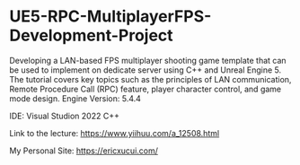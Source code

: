 # UE5-RPC-MultiplayerFPS-Development-Project
Developing a LAN-based FPS multiplayer shooting game template that can be used to implement on dedicate server using C++ and Unreal Engine 5. The tutorial covers key topics such as the principles of LAN communication, Remote Procedure Call (RPC) feature, player character control, and game mode design. 
Engine Version: 5.4.4

IDE: Visual Studion 2022 C++

Link to the lecture: https://www.yiihuu.com/a_12508.html

My Personal Site: https://ericxucui.com/
